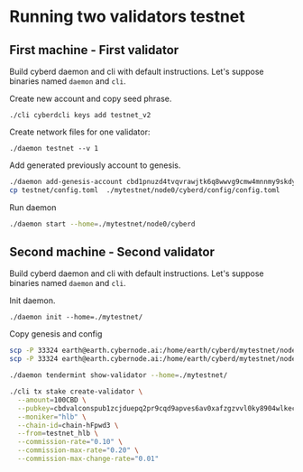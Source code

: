 # Running two validators testnet

## First machine - First validator

Build cyberd daemon and cli with default instructions. Let's suppose binaries named `daemon` and `cli`.

Create new account and copy seed phrase.
```
./cli cyberdcli keys add testnet_v2
```

Create network files for one validator:
```
./daemon testnet --v 1
```

Add generated previously account to genesis.
```bash
./daemon add-genesis-account cbd1pnuzd4tvqvrawjtk6q8wwvg9cmw4mnnmy9skdy 500CBD --home=./mytestnet/node0/cyberd
cp testnet/config.toml  ./mytestnet/node0/cyberd/config/config.toml
```

Run daemon
```bash
./daemon start --home=./mytestnet/node0/cyberd
```

## Second machine - Second validator

Build cyberd daemon and cli with default instructions. Let's suppose binaries named `daemon` and `cli`.


Init daemon.
```asciidoc
./daemon init --home=./mytestnet/
```

Copy genesis and config
```bash
scp -P 33324 earth@earth.cybernode.ai:/home/earth/cyberd/mytestnet/node0/cyberd/config/genesis.json ./mytestnet/cyberd/config
scp -P 33324 earth@earth.cybernode.ai:/home/earth/cyberd/mytestnet/node0/cyberd/config/config.toml ./mytestnet/cyberd/config
```


```bash
./daemon tendermint show-validator --home=./mytestnet/

./cli tx stake create-validator \
  --amount=100CBD \
  --pubkey=cbdvalconspub1zcjduepq2pr9cqd9apves6av0xafzgzvvl0ky8904wlkecwu4vghxteutrsq8pcfa7 \
  --moniker="hlb" \
  --chain-id=chain-hFpwd3 \
  --from=testnet_hlb \
  --commission-rate="0.10" \
  --commission-max-rate="0.20" \
  --commission-max-change-rate="0.01"
```



